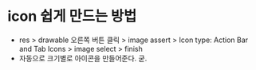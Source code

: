 # icon 쉽게 만드는 방법

* res > drawable 오른쪽 버튼 클릭 > image assert > Icon type: Action Bar and Tab Icons > image select > finish
* 자동으로 크기별로 아이콘을 만들어준다. 굳.

